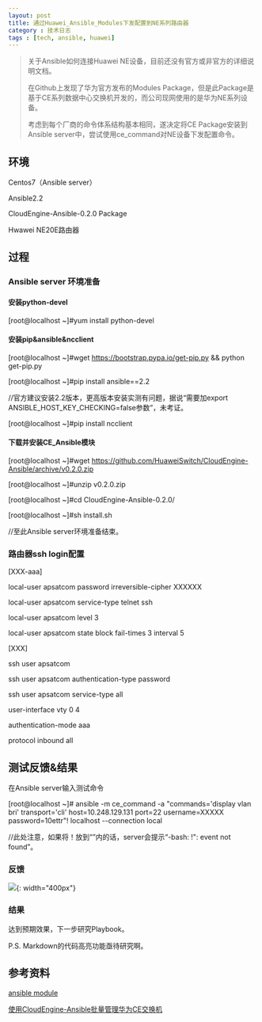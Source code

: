 ```yaml
---
layout: post
title: 通过Huawei_Ansible_Modules下发配置到NE系列路由器
category : 技术日志
tags : [tech, ansible, huawei]
---
```

>关于Ansible如何连接Huawei NE设备，目前还没有官方或非官方的详细说明文档。
>
>在Github上发现了华为官方发布的Modules Package，但是此Package是基于CE系列数据中心交换机开发的，而公司现网使用的是华为NE系列设备。
>
>考虑到每个厂商的命令体系结构基本相同，遂决定将CE Package安装到Ansible server中，尝试使用ce_command对NE设备下发配置命令。
>

## 环境
Centos7（Ansible server）

Ansible2.2

CloudEngine-Ansible-0.2.0 Package

Hwawei NE20E路由器

## 过程
### Ansible server 环境准备

#### 安装python-devel

 [root@localhost ~]#yum install python-devel

#### 安装pip&ansible&ncclient

 [root@localhost ~]#wget https://bootstrap.pypa.io/get-pip.py && python get-pip.py

 [root@localhost ~]#pip install ansible==2.2

//官方建议安装2.2版本，更高版本安装实测有问题，据说“需要加export ANSIBLE_HOST_KEY_CHECKING=false参数”，未考证。

 [root@localhost ~]#pip install ncclient

#### 下载并安装CE_Ansible模块

 [root@localhost ~]#wget https://github.com/HuaweiSwitch/CloudEngine-Ansible/archive/v0.2.0.zip

 [root@localhost ~]#unzip v0.2.0.zip

 [root@localhost ~]#cd CloudEngine-Ansible-0.2.0/

 [root@localhost ~]#sh install.sh

//至此Ansible server环境准备结束。

### 路由器ssh login配置

[XXX-aaa]

local-user apsatcom password irreversible-cipher XXXXXX

local-user apsatcom service-type telnet ssh

local-user apsatcom level 3

local-user apsatcom state block fail-times 3 interval 5

[XXX]

ssh user apsatcom

ssh user apsatcom authentication-type password

ssh user apsatcom service-type all

user-interface vty 0 4

 authentication-mode aaa

 protocol inbound all

## 测试反馈&结果
在Ansible server输入测试命令

[root@localhost ~]# ansible -m ce_command -a "commands='display vlan bri' transport='cli' host=10.248.129.131 port=22 username=XXXXX password=10ettr"! localhost --connection local

//此处注意，如果将！放到“”内的话，server会提示“-bash: !": event not found”。

### 反馈

![](   https://themeiwu.com/img/tech/20190610tech01.PNG){: width="400px"}

### 结果

达到预期效果，下一步研究Playbook。

P.S. Markdown的代码高亮功能亟待研究啊。

## 参考资料

[ansible module](https://www.cnblogs.com/v394435982/p/5600916.html)

[使用CloudEngine-Ansible批量管理华为CE交换机](https://www.jianshu.com/p/b2b3cffa972b)
